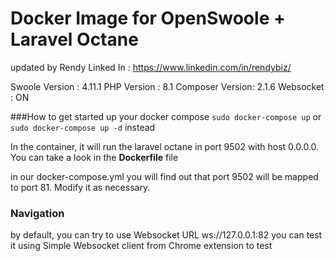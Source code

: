 # Docker Image for OpenSwoole + Laravel Octane
updated by Rendy
Linked In : https://www.linkedin.com/in/rendybiz/

Swoole Version  : 4.11.1
PHP Version     : 8.1
Composer Version: 2.1.6
Websocket       : ON

###How to get started
up your docker compose
``` sudo docker-compose up ``` or 
``` sudo docker-compose up -d ``` instead

In the container, it will run the laravel octane in port 9502 with host 0.0.0.0. You can take a look in the **Dockerfile** file

in our docker-compose.yml you will find out that port 9502 will be mapped to port 81. Modify it as necessary.

### Navigation
by default, you can try to use Websocket URL ws://127.0.0.1:82
you can test it using Simple Websocket client from Chrome extension to test
